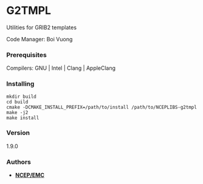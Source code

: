 # G2TMPL

Utilities for GRIB2 templates

Code Manager: Boi Vuong


### Prerequisites

Compilers: GNU | Intel | Clang | AppleClang 


### Installing

```
mkdir build
cd build
cmake -DCMAKE_INSTALL_PREFIX=/path/to/install /path/to/NCEPLIBS-g2tmpl
make -j2
make install
```


### Version

1.9.0



### Authors

* **[NCEP/EMC](mailto:NCEP.List.EMC.nceplibs.Developers@noaa.gov)** 
